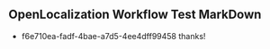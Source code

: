 ## OpenLocalization Workflow Test MarkDown
* f6e710ea-fadf-4bae-a7d5-4ee4dff99458 thanks!

<!--HONumber=Aug16_HO4-->


